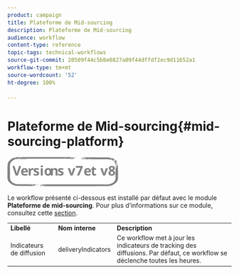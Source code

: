 ```yaml
---
product: campaign
title: Plateforme de Mid-sourcing
description: Plateforme de Mid-sourcing
audience: workflow
content-type: reference
topic-tags: technical-workflows
source-git-commit: 20509f44c5b8e0827a09f44dffdf2ec9d11652a1
workflow-type: tm+mt
source-wordcount: '52'
ht-degree: 100%

---
```



# Plateforme de Mid-sourcing{#mid-sourcing-platform}

![](../../assets/common.svg)

Le workflow présenté ci-dessous est installé par défaut avec le module **Plateforme de mid-sourcing**. Pour plus d’informations sur ce module, consultez cette [section](../../installation/using/mid-sourcing-deployment.md).

<table> 
 <tbody> 
  <tr> 
   <td> <strong>Libellé</strong><br /> </td> 
   <td> <strong>Nom interne</strong><br /> </td> 
   <td> <strong>Description</strong><br /> </td> 
  </tr> 
  <tr> 
   <td> <span class="uicontrol">Indicateurs de diffusion</span> <br /> </td> 
   <td> <span class="uicontrol">deliveryIndicators</span> <br /> </td> 
   <td> Ce workflow met à jour les indicateurs de tracking des diffusions. Par défaut, ce workflow se déclenche toutes les heures.<br /> </td> 
  </tr> 
 </tbody> 
</table>

